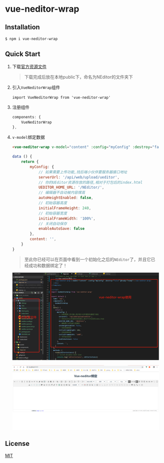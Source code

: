# vue-neditor-wrap

## Installation
```bash
$ npm i vue-neditor-wrap
```

## Quick Start

1. 下载[官方资源文件](https://www.notadd.com/download/neditor/Neditor-next-master.tar.xz)

    > 下载完成后放在本地public下，命名为NEditor的文件夹下

2. 引入`VueNeditorWrap`组件

    `import VueNeditorWrap from 'vue-neditor-wrap'`

3. 注册组件
    ```js
    components: {
        VueNeditorWrap
    },
    ```
4. `v-model`绑定数据
    ```html
    <vue-neditor-wrap v-model="content" :config="myConfig" :destroy="false" @ready="ready"></vue-neditor-wrap>
    ```
    ```js
    data () {
        return {
            myConfig: {
                // 如果需要上传功能,找后端小伙伴要服务器接口地址
                serverUrl: '/api/web/upload/ueditor',
                // 你的UEditor资源存放的路径,相对于打包后的index.html
                UEDITOR_HOME_URL: '/NEditor/',
                // 编辑器不自动被内容撑高
                autoHeightEnabled: false,
                // 初始容器高度
                initialFrameHeight: 240,
                // 初始容器宽度
                initialFrameWidth: '100%',
                // 关闭自动保存
                enableAutoSave: false
            },
            content: '',
        }
    }
    ```
    > 至此你已经可以在页面中看到一个初始化之后的`NEditor`了，并且它已经成功和数据绑定了！

    ![](https://raw.githubusercontent.com/caiya/imgs/master/%E5%BE%AE%E4%BF%A1%E6%88%AA%E5%9B%BE_20181124115713.png)

    ![](https://raw.githubusercontent.com/caiya/imgs/master/%E5%BE%AE%E4%BF%A1%E6%88%AA%E5%9B%BE_20181124114504.png)

## License

[MIT](http://opensource.org/licenses/MIT)

